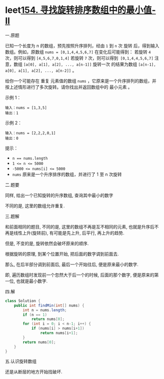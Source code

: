 # leet[154. 寻找旋转排序数组中的最小值-II](https://leetcode-cn.com/problems/find-minimum-in-rotated-sorted-array-ii/)



一.原题

已知一个长度为 n 的数组，预先按照升序排列，经由 `1` 到 `n` 次 旋转 后，得到输入数组。例如，原数组 `nums = [0,1,4,4,5,6,7]` 在变化后可能得到：
若旋转 `4` 次，则可以得到 `[4,5,6,7,0,1,4]`
若旋转 `7` 次，则可以得到` [0,1,4,4,5,6,7]`
注意，数组 `[a[0], a[1], a[2], ..., a[n-1]]` 旋转一次 的结果为数组 `[a[n-1], a[0], a[1], a[2], ..., a[n-2]]` 。

给你一个可能存在 重复 元素值的数组 `nums` ，它原来是一个升序排列的数组，并按上述情形进行了多次旋转。请你找出并返回数组中的 最小元素 。

 

示例 1：

```
输入：nums = [1,3,5]
输出：1
```

示例 2：

```
输入：nums = [2,2,2,0,1]
输出：0
```

提示：

- `n == nums.length`
- `1 <= n <= 5000`
- `-5000 <= nums[i] <= 5000`
- `nums` 原来是一个升序排序的数组，并进行了 1 至 n 次旋转



二.题要

同样, 给出一个已知旋转的升序数组, 查询其中最小的数字

不同的是, 这里的数组允许重复.



三.题解

和前面相同的题目, 不同的是, 这里的数组不再是互不相同的元素, 也就是升序后不再是线性上升(旋转前), 有可能是先上升, 后平行, 再上升的趋势.

但是, 不变的是, 旋转依然会破坏原来的顺序.

根据旋转的原理, 到某个位置开始, 把后面的数字调到前面去.

那么, 在后半部分调到前面后, 最后一个开始往后, 便是原来最小的数字.

即, 遍历数组时发现前一个忽然大于后一个的时候, 后面的那个数字, 便是原来的第一位, 也就是最小数字.



四.解

```java
class Solution {
    public int findMin(int[] nums) {
        int n = nums.length;
        if (n == 1)
            return nums[0];
        for (int i = 0; i < n-1; i++) {
            if (nums[i] > nums[i+1])
                return nums[i+1];
        }
        return nums[0];
    }
}
```



五.认识旋转数组

还是从断层的地方开始找破坏.